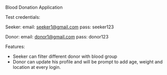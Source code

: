 Blood Donation Application

Test credentials:

Seeker:
email: seeker1@gmail.com
pass: seeker123

Donor:
email: donor1@gmail.com
pass: donor123

Features:
* Seeker can filter different donor with blood group
* Donor can update his profile and will be prompt to add age, weight and location at every login.
